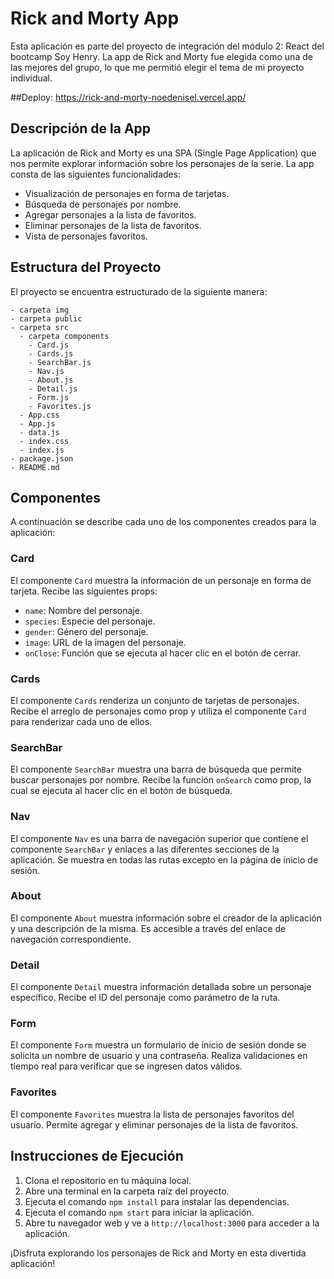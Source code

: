 # Rick and Morty App

Esta aplicación es parte del proyecto de integración del módulo 2: React del bootcamp Soy Henry. La app de Rick and Morty fue elegida como una de las mejores del grupo, lo que me permitió elegir el tema de mi proyecto individual.

##Deploy:
https://rick-and-morty-noedenisel.vercel.app/

## Descripción de la App

La aplicación de Rick and Morty es una SPA (Single Page Application) que nos permite explorar información sobre los personajes de la serie. La app consta de las siguientes funcionalidades:

- Visualización de personajes en forma de tarjetas.
- Búsqueda de personajes por nombre.
- Agregar personajes a la lista de favoritos.
- Eliminar personajes de la lista de favoritos.
- Vista de personajes favoritos.

## Estructura del Proyecto

El proyecto se encuentra estructurado de la siguiente manera:

```
- carpeta img
- carpeta public
- carpeta src
  - carpeta components
    - Card.js
    - Cards.js
    - SearchBar.js
    - Nav.js
    - About.js
    - Detail.js
    - Form.js
    - Favorites.js
  - App.css
  - App.js
  - data.js
  - index.css
  - index.js
- package.json
- README.md
```

## Componentes

A continuación se describe cada uno de los componentes creados para la aplicación:

### Card

El componente `Card` muestra la información de un personaje en forma de tarjeta. Recibe las siguientes props:

- `name`: Nombre del personaje.
- `species`: Especie del personaje.
- `gender`: Género del personaje.
- `image`: URL de la imagen del personaje.
- `onClose`: Función que se ejecuta al hacer clic en el botón de cerrar.

### Cards

El componente `Cards` renderiza un conjunto de tarjetas de personajes. Recibe el arreglo de personajes como prop y utiliza el componente `Card` para renderizar cada uno de ellos.

### SearchBar

El componente `SearchBar` muestra una barra de búsqueda que permite buscar personajes por nombre. Recibe la función `onSearch` como prop, la cual se ejecuta al hacer clic en el botón de búsqueda.

### Nav

El componente `Nav` es una barra de navegación superior que contiene el componente `SearchBar` y enlaces a las diferentes secciones de la aplicación. Se muestra en todas las rutas excepto en la página de inicio de sesión.

### About

El componente `About` muestra información sobre el creador de la aplicación y una descripción de la misma. Es accesible a través del enlace de navegación correspondiente.

### Detail

El componente `Detail` muestra información detallada sobre un personaje específico. Recibe el ID del personaje como parámetro de la ruta.

### Form

El componente `Form` muestra un formulario de inicio de sesión donde se solicita un nombre de usuario y una contraseña. Realiza validaciones en tiempo real para verificar que se ingresen datos válidos.

### Favorites

El componente `Favorites` muestra la lista de personajes favoritos del usuario. Permite agregar y eliminar personajes de la lista de favoritos.

## Instrucciones de Ejecución

1. Clona el repositorio en tu máquina local.
2. Abre una terminal en la carpeta raíz del proyecto.
3. Ejecuta el comando `npm install` para instalar las dependencias.
4. Ejecuta el comando `npm start` para iniciar la aplicación.
5. Abre tu navegador web y ve a `http://localhost:3000` para acceder a la aplicación.

¡Disfruta explorando los personajes de Rick and Morty en esta divertida aplicación!
